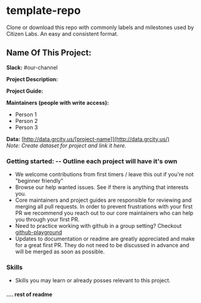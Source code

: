 # template-repo
Clone or download this repo with commonly labels and milestones used by Citizen Labs. An easy and consistent format.

## Name Of This Project:

**Slack:** #our-channel

**Project Description:**

**Project Guide:**  

**Maintainers (people with write access):**
* Person 1
* Person 2
* Person 3

**Data:** [http://data.grcity.us/[project-name]](http://data.grcity.us/)   
_Note: Create dataset for project and link it here._


### Getting started:  -- Outline each project will have it's own
* We welcome contributions from first timers / leave this out if you're not "beginner friendly"
* Browse our help wanted issues. See if there is anything that interests you.
* Core maintainers and project guides are responsible for reviewing and merging all pull requests. In order to prevent frustrations with your first PR we recommend you reach out to our core maintainers who can help you through your first PR.
* Need to practice working with github in a group setting? Checkout [github-playground](https://github.com/citizenlabsgr/open-lab)
* Updates to documentation or readme are greatly appreciated and make for a great first PR. They do not need to be discussed in advance and will be merged as soon as possible.


### Skills
* Skills you may learn or already posses relevant to this project.


#### .... rest of readme
